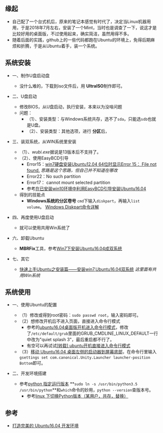 ## 缘起

+ 自己配了一个台式机后，原来的笔记本感觉有时代了，决定当Linux机器用用，于是2018年7月左右，安装了一个Mint，当时也是调查了一下，说这才是比较好用的桌面版，不过使用起来，确实简洁，虽然用得不多。
+ 随着后面的实践，github上的一些代码都跑在Ubuntu的环境上，免得后期麻烦和折腾，于是从Ubuntu着手，装一个系统。

## 系统安装

+ 一、制作U盘启动盘
  + 没什么难的，下载到iso文件后，用 **UltraISO**制作即可。

+ 二、U盘启动
  + 修改BIOS，从U盘启动，执行安装，本来以为没啥问题
  + 问题：
    + （1）、安装类型：与Windows系统共存，选不了`sda`，只能选`sdb`也就是U盘。
    + （2）、安装类型：其他选项，进行 **分区**后，

+ 三、装双系统，从WIN系统里安装
  + （1）、*wubi.exe*据说是13版本后不支持了。
  + （2）、使用EasyBCD引导
    + Error15：[win7硬盘安装Ubuntu12.04 64位时显示Error 15： File not found.](https://blog.csdn.net/weborn/article/details/50134521) *思路是这个思路，但自己并不知道在哪改*
    + Error22：No such partition
    + Error17： cannot mount selected partition
    + 参考[在已安装win10环境中利用EasyBCD引导安装Ubuntu16.04](https://blog.csdn.net/yucicheung/article/details/72844727)
  + 得到的技能点
    + **Windows系统的分区卷号** `cmd`下输入`diskpart`，再输入`list volume`。
    [Windows Diskpart命令详解](https://blog.csdn.net/xiejx618/article/details/52382049)

+ 四、再度使用U盘启动

  + 就可以使用共用Win系统了

+ 六、卸载Ubuntu
  + **MBRFix**工具，参考[Win7下安装Ubuntu16.04成双系统](https://blog.csdn.net/davidhuang2017/article/details/70258173)

+ 七、其它
  + [快速上手Ubuntu之安装篇——安装win7,Ubuntu16.04双系统](https://blog.csdn.net/qq_28205153/article/details/52203512)  *这里面有共用Win系统*

## 系统使用

+ 一、使用Ubuntu的配置
  + （1）修改或得到root密码：`sudo passwd root`，输入密码即可。
  + （2）想修改开机后不进入页面，直接进入命令行模式
    + 参考的[ubuntu16.04桌面版开机进入命令行模式](https://jingyan.baidu.com/article/3052f5a104b9b797f31f86b0.html)，修改了`/etc/default/grub`里面的GRUB_CMDLINE_LINUX_DEFAULT一行中改为"quiet splash 3"，最后重启都不行了。
    + 有空可以再试试[[转载] ubuntu开机直接进入命令行模式](https://www.cnblogs.com/iZander/p/5414615.html)
  + （3）[移动 Ubuntu16.04 桌面左侧的启动器到屏幕底部](https://jingyan.baidu.com/article/e52e36154e6af340c60c518c.html)，在命令行里输入`gsettings set com.canonical.Unity.Launcher launcher-position Bottom`即可。

+ 二、开发环境搭建
  + 参考[python 指定运行版本](https://blog.csdn.net/weixin_36429334/article/details/78017558)  **`sudo ln -s /usr/bin/python3.5 /usr/bin/python`**和`which`命令的妙用，`python --version`查版本号。
    + 参考[linux 下切换Python版本（某用户，共存，替换）](https://www.cnblogs.com/rexyan/p/7485135.html)


## 参考

+ [打造完美的 Ubuntu16.04 开发环境](https://blog.csdn.net/ty_393148439/article/details/76539701)